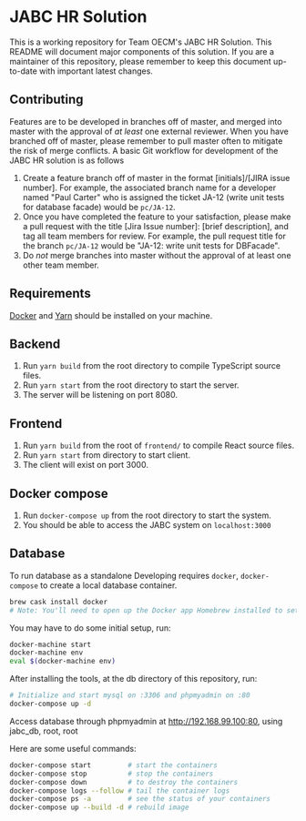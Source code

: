 # JABC HR Solution

This is a working repository for Team OECM's JABC HR Solution. This README will document major components of this solution. If you are a maintainer of this repository, please remember to keep this document up-to-date with important latest changes.

## Contributing

Features are to be developed in branches off of master, and merged into master with the approval of _at least_ one external reviewer. When you have branched off of master, please remember to pull master often to mitigate the risk of merge conflicts. A basic Git workflow for development of the JABC HR solution is as follows

1. Create a feature branch off of master in the format [initials]/[JIRA issue number]. For example, the associated branch name for a developer named "Paul Carter" who is assigned the ticket JA-12 (write unit tests for database facade) would be `pc/JA-12`.
2. Once you have completed the feature to your satisfaction, please make a pull request with the title [Jira Issue number]: [brief description], and tag all team members for review. For example, the pull request title for the branch `pc/JA-12` would be "JA-12: write unit tests for DBFacade".
3. Do _not_ merge branches into master without the approval of at least one other team member.


## Requirements 
 
[Docker](https://www.docker.com/get-started) and [Yarn](https://yarnpkg.com/lang/en/docs/install/) should be installed on your machine. 
 

## Backend
1. Run `yarn build` from the root directory to compile TypeScript source files.
2. Run `yarn start` from the root directory to start the server.
3. The server will be listening on port 8080.

## Frontend
1. Run `yarn build` from the root of `frontend/` to compile React source files.
2. Run `yarn start` from directory to start client.
3. The client will exist on port 3000.

## Docker compose 
1. Run `docker-compose up` from the root directory to start the system. 
2. You should be able to access the JABC system on `localhost:3000`

## Database
To run database as a standalone
Developing requires  `docker`, `docker-compose` to create a local database container.

```sh
brew cask install docker
# Note: You'll need to open up the Docker app Homebrew installed to set it up
```
You may have to do some initial setup, run:
```sh
docker-machine start 
docker-machine env
eval $(docker-machine env)
```

After installing the tools, at the db directory of this repository, run:
```sh
# Initialize and start mysql on :3306 and phpmyadmin on :80
docker-compose up -d
```

Access database through phpmyadmin at http://192.168.99.100:80, using jabc_db, root, root 


Here are some useful commands:
```sh
docker-compose start         # start the containers
docker-compose stop          # stop the containers
docker-compose down          # to destroy the containers
docker-compose logs --follow # tail the container logs
docker-compose ps -a         # see the status of your containers
docker-compose up --build -d # rebuild image
```
